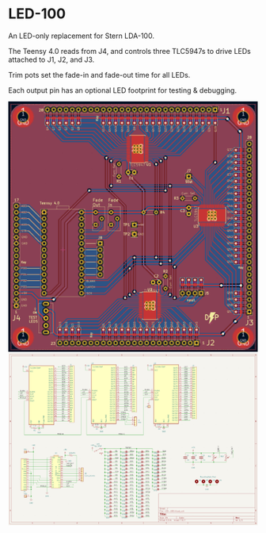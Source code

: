 # LED-100
An LED-only replacement for Stern LDA-100.

The Teensy 4.0 reads from J4, and controls three TLC5947s to drive LEDs attached to J1, J2, and J3.

Trim pots set the fade-in and fade-out time for all LEDs.

Each output pin has an optional LED footprint for testing & debugging.

<img width="610" src="https://github.com/andrewduhan/LED-100/blob/main/assets/pcb.png">
<img width="610" src="https://github.com/andrewduhan/LED-100/blob/main/assets/schematic.png">
